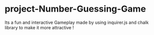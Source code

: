 # project-Number-Guessing-Game
Its a fun and interactive Gameplay made by using inquirer.js and chalk library to make it more attractive !
